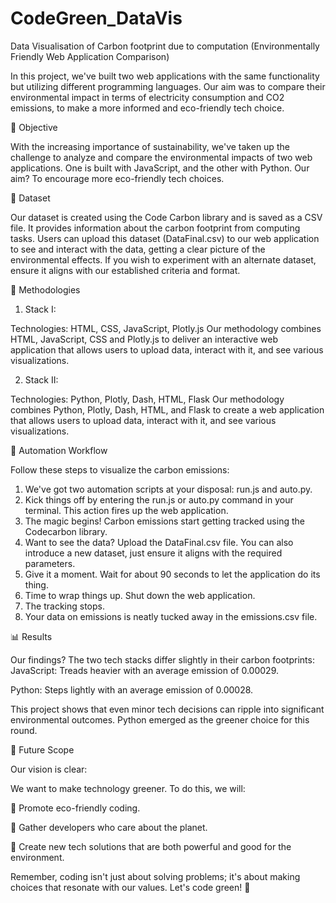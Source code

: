 # CodeGreen_DataVis
Data Visualisation of Carbon footprint due to computation (Environmentally Friendly Web Application Comparison)

In this project, we've built two web applications with the same functionality but utilizing different programming languages. Our aim was to compare their environmental
impact in terms of electricity consumption and CO2 emissions, to make a more informed and eco-friendly tech choice.

🎯 Objective

With the increasing importance of sustainability, we've taken up the challenge to analyze and compare the environmental impacts of two web applications.
One is built with JavaScript, and the other with Python. Our aim? To encourage more eco-friendly tech choices.

📁 Dataset

Our dataset is created using the Code Carbon library and is saved as a CSV file. It provides information about the carbon footprint from computing tasks. 
Users can upload this dataset (DataFinal.csv) to our web application to see and interact with the data, getting a clear picture of the environmental effects.
If you wish to experiment with an alternate dataset, ensure it aligns with our established criteria and format.

📌 Methodologies

1. Stack I: 


Technologies: HTML, CSS, JavaScript, Plotly.js
Our methodology combines HTML, JavaScript, CSS and Plotly.js to deliver an interactive web application that allows users to upload data, interact with it, and see various visualizations.


2. Stack II: 


Technologies: Python, Plotly, Dash, HTML, Flask
Our methodology combines Python, Plotly, Dash, HTML, and Flask to create a web application that allows users to upload data, interact with it, and see various visualizations.


🤖 Automation Workflow

Follow these steps to visualize the carbon emissions:
1) We've got two automation scripts at your disposal: run.js and auto.py.
2) Kick things off by entering the run.js or auto.py command in your terminal. This action fires up the web application.
3) The magic begins! Carbon emissions start getting tracked using the Codecarbon library.
4) Want to see the data? Upload the DataFinal.csv file. You can also introduce a new dataset, just ensure it aligns with the required parameters.
5) Give it a moment. Wait for about 90 seconds to let the application do its thing.
6) Time to wrap things up. Shut down the web application.
7) The tracking stops.
8) Your data on emissions is neatly tucked away in the emissions.csv file.

📊 Results

Our findings? The two tech stacks differ slightly in their carbon footprints:
JavaScript: Treads heavier with an average emission of 0.00029.

Python: Steps lightly with an average emission of 0.00028.

 
This project shows that even minor tech decisions can ripple into significant environmental outcomes. Python emerged as the greener choice for this round.

🌱 Future Scope

Our vision is clear:

We want to make technology greener. To do this, we will:

🌿 Promote eco-friendly coding.

🤝 Gather developers who care about the planet.

🚀 Create new tech solutions that are both powerful and good for the environment.

Remember, coding isn't just about solving problems; it's about making choices that resonate with our values. Let's code green! 🍃




